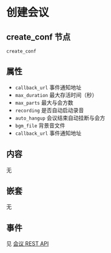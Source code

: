 # 创建会议

## create_conf 节点

```
create_conf
```

## 属性

- `callback_url` 事件通知地址
- `max_duration` 最大存活时间（秒）
- `max_parts` 最大与会方数
- `recording` 是否自动启动录音
- `auto_hangup` 会议结束自动挂断与会方
- `bgm_file` 背景音文件
- `callback_url` 事件通知地址

## 内容

无

## 嵌套

无

## 事件

见 [会议 REST API](/docs/conf/create.md)
